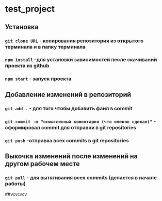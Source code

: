 # test_project

## Установка

### `git clone URL` - копирования репозитория из открытого терминала и в папку терминала

### `npm install` -для установки зависимостей песле скачиваний проекта из github

### `npm start` - запуск проекта

## Добавление изменений в репозиторий

### `git add .` - для того чтобы добавить фаил в commit

### `git commit -m "осмысленный коментария (что именно сделал)"` - сформировал commit для отправки в git repositories

### `git push` -отправка всех commits в git repositories

## Выкочка изменений после изменений на другом рабочем месте

### `git pull` - для вытягивания всех commits (делается в начале работы)
 

 ##vcvcvcv